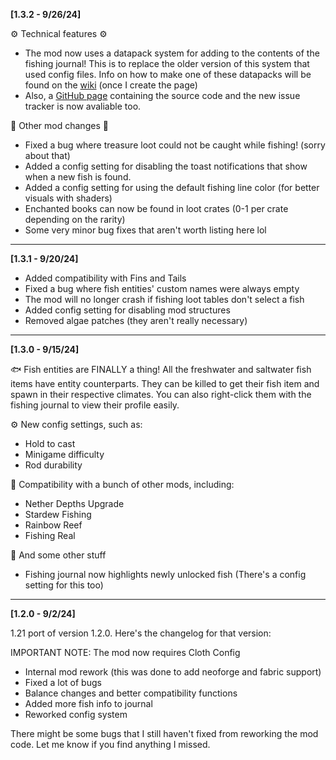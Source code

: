 **[1.3.2 - 9/26/24]**

⚙️ Technical features ⚙️
- The mod now uses a datapack system for adding to the contents of the fishing journal! This is to
replace the older version of this system that used config files. Info on how to make one of these
datapacks will be found on the [wiki](https://github.com/Lightning-64/Tide/wiki) (once I create the page)
- Also, a [GitHub page](https://github.com/Lightning-64/Tide) containing the source code and the new
issue tracker is now avaliable too.

🎣 Other mod changes 🎣
- Fixed a bug where treasure loot could not be caught while fishing! (sorry about that)
- Added a config setting for disabling the toast notifications that show when a new fish is found.
- Added a config setting for using the default fishing line color (for better visuals with shaders)
- Enchanted books can now be found in loot crates (0-1 per crate depending on the rarity)
- Some very minor bug fixes that aren't worth listing here lol

---

**[1.3.1 - 9/20/24]**

- Added compatibility with Fins and Tails
- Fixed a bug where fish entities' custom names were always empty
- The mod will no longer crash if fishing loot tables don't select a fish
- Added config setting for disabling mod structures
- Removed algae patches (they aren't really necessary)

---

**[1.3.0 - 9/15/24]**

🐟 Fish entities are FINALLY a thing!
All the freshwater and saltwater fish items have entity counterparts.
They can be killed to get their fish item and spawn in their respective climates.
You can also right-click them with the fishing journal to view their profile easily.

⚙️ New config settings, such as:
- Hold to cast
- Minigame difficulty
- Rod durability

🚀 Compatibility with a bunch of other mods, including:
- Nether Depths Upgrade
- Stardew Fishing
- Rainbow Reef
- Fishing Real

🎣 And some other stuff
- Fishing journal now highlights newly unlocked fish (There's a config setting for this too)

---

**[1.2.0 - 9/2/24]**

1.21 port of version 1.2.0. Here's the changelog for that version:

IMPORTANT NOTE: The mod now requires Cloth Config

- Internal mod rework (this was done to add neoforge and fabric support)
- Fixed a lot of bugs
- Balance changes and better compatibility functions
- Added more fish info to journal
- Reworked config system

There might be some bugs that I still haven't fixed from reworking the mod code. Let me know if you find anything I missed.